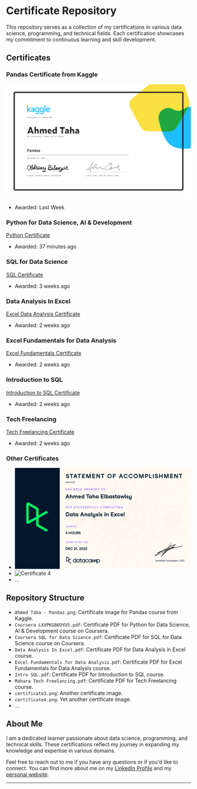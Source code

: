 # Certificate Repository

This repository serves as a collection of my certifications in various data science, programming, and technical fields. Each certification showcases my commitment to continuous learning and skill development.

## Certificates

### Pandas Certificate from Kaggle
![Pandas Certificate](Ahmed%20Taha%20-%20Pandas.png)
* Awarded: Last Week

### Python for Data Science, AI & Development
[Python Certificate](Coursera%20LXVPKG86DYU5.pdf)
* Awarded: 37 minutes ago

### SQL for Data Science
[SQL Certificate](Coursera%20SQL%20for%20Data%20Science.pdf)
* Awarded: 3 weeks ago

### Data Analysis In Excel
[Excel Data Analysis Certificate](Data%20Analysis%20In%20Excel.pdf)
* Awarded: 2 weeks ago

### Excel Fundamentals for Data Analysis
[Excel Fundamentals Certificate](Excel%20Fundamentals%20for%20Data%20Analysis.pdf)
* Awarded: 2 weeks ago

### Introduction to SQL
[Introduction to SQL Certificate](Intro%20SQL.pdf)
* Awarded: 2 weeks ago

### Tech Freelancing
[Tech Freelancing Certificate](Mahara%20Tech%20Freelancing.pdf)
* Awarded: 2 weeks ago

### Other Certificates
- ![Certificate 3](certificate3.png)
- ![Certificate 4](certificate4.png)
- ...

## Repository Structure

- `Ahmed Taha - Pandas.png`: Certificate image for Pandas course from Kaggle.
- `Coursera LXVPKG86DYU5.pdf`: Certificate PDF for Python for Data Science, AI & Development course on Coursera.
- `Coursera SQL for Data Science.pdf`: Certificate PDF for SQL for Data Science course on Coursera.
- `Data Analysis In Excel.pdf`: Certificate PDF for Data Analysis in Excel course.
- `Excel Fundamentals for Data Analysis.pdf`: Certificate PDF for Excel Fundamentals for Data Analysis course.
- `Intro SQL.pdf`: Certificate PDF for Introduction to SQL course.
- `Mahara Tech Freelancing.pdf`: Certificate PDF for Tech Freelancing course.
- `certificate3.png`: Another certificate image.
- `certificate4.png`: Yet another certificate image.
- ...

## About Me

I am a dedicated learner passionate about data science, programming, and technical skills. These certifications reflect my journey in expanding my knowledge and expertise in various domains.

Feel free to reach out to me if you have any questions or if you'd like to connect. You can find more about me on my [LinkedIn Profile](https://www.linkedin.com/in/ahmed-taha-87b546207/)
 and my [personal website](https://ahmedtaha89.github.io/My_Portfolio/).

---
